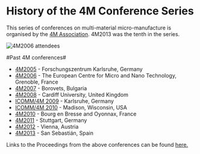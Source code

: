 # History of the 4M Conference Series 

This series of conferences on multi-material micro-manufacture is organised by the [4M Association](http://www.4m-association.org/node/1). 4M2013 was the tenth in the series.  
  
![4M2006 attendees](/4m-association/images/4m2013groupphoto.jpg)
<!--break-->
#Past 4M conferences#

 * [4M2005](http://www.4m-net.org/4M_Conference "4M2005 Conference") - Forschungszentrum Karlsruhe, Germany  
 * [4M2006](http://www.4m-net.org/Conference/4M2006 "4M2006 Conference") - The European Centre for Micro and Nano Technology, Grenoble, France  
 * [4M2007](http://www.4m-net.org/Conference/4M2007 "4M2007 Conference") - Borovets, Bulgaria  
 * [4M2008](http://www.4m-net.org/Conference/4M2008 "4M2008 Conference") - Cardiff University, United Kingdom
 * [ICOMM/4M 2009](/conference/2009) - Karlsruhe, Germany
 * [ICOMM/4M 2010](http://www.conferencing.uwex.edu/conferences/ICOMM10) - Madison, Wisconsin, USA  
 * [4M2010](http://www.4m-association.org/conference/2010) - Bourg en Bresse and Oyonnax, France   
 * [4M2011](http://www.4m-association.org/conference/2011) - Stuttgart, Germany
 * [4M2012](http://www.4m-association.org/conference/2012) - Vienna, Austria
 * [4M2013](http://www.4m-association.org/conference/2013) - San Sebastián, Spain

Links to the Proceedings from the above conferences can be found [here.](/content/4M-conference-series)
